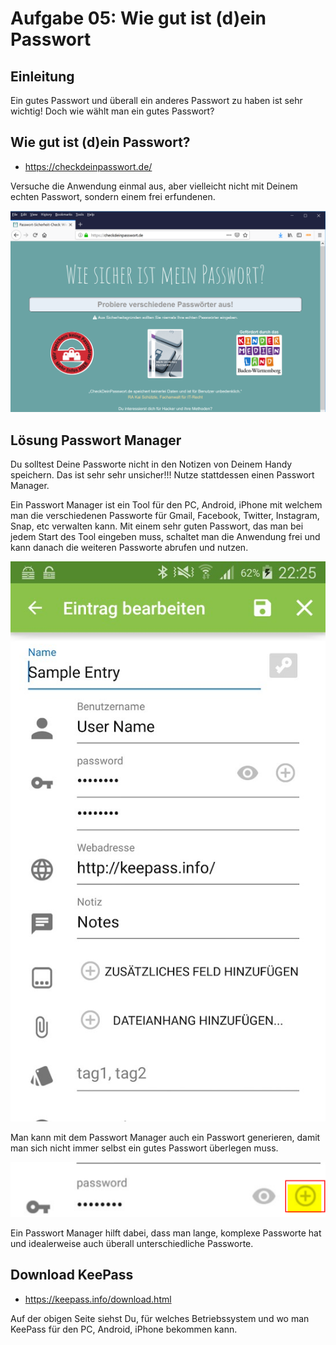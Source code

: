 # Aufgabe 05: Wie gut ist (d)ein Passwort
## Einleitung
Ein gutes Passwort und überall ein anderes Passwort zu haben ist sehr wichtig! Doch wie wählt man ein gutes Passwort?

## Wie gut ist (d)ein Passwort?
* https://checkdeinpasswort.de/

Versuche die Anwendung einmal aus, aber vielleicht nicht mit Deinem echten Passwort, sondern einem frei erfundenen. 

![testenpw](testenpw.png)


## Lösung Passwort Manager
Du solltest Deine Passworte nicht in den Notizen von Deinem Handy speichern. Das ist sehr sehr unsicher!!! Nutze stattdessen einen Passwort Manager. 

Ein Passwort Manager ist ein Tool für den PC, Android, iPhone mit welchem man die verschiedenen Passworte für Gmail, Facebook, Twitter, Instagram, Snap, etc verwalten kann. Mit einem sehr guten Passwort, das man bei jedem Start des Tool eingeben muss, schaltet man die Anwendung frei und kann danach die weiteren Passworte abrufen und nutzen. 

![keepass2android](keepass2android.jpg)

Man kann mit dem Passwort Manager auch ein Passwort generieren, damit man sich nicht immer selbst ein gutes Passwort überlegen muss. 

![keepass2android](generate.png)

Ein Passwort Manager hilft dabei, dass man lange, komplexe Passworte hat und idealerweise auch überall unterschiedliche Passworte. 

## Download KeePass
* https://keepass.info/download.html

Auf der obigen Seite siehst Du, für welches Betriebssystem und wo man KeePass für den PC, Android, iPhone bekommen kann. 



